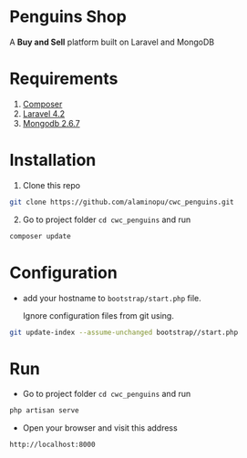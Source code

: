 # Penguins Shop

A **Buy and Sell** platform built on Laravel and MongoDB

# Requirements
1. [Composer](https://getcomposer.org/doc/00-intro.md#globally)
2. [Laravel 4.2](http://laravel.com/docs/4.2)
3. [Mongodb 2.6.7](https://www.mongodb.org/downloads)



# Installation
1. Clone this repo
```bash
git clone https://github.com/alaminopu/cwc_penguins.git
```
2. Go to project folder `cd cwc_penguins` and run
```bash
composer update
```



# Configuration

+ add your hostname to `bootstrap/start.php` file.

  Ignore configuration files from git using.
```bash
git update-index --assume-unchanged bootstrap//start.php
```


# Run
+ Go to project folder `cd cwc_penguins` and run
```bash
php artisan serve
```
+ Open your browser and visit this address
```bash
http://localhost:8000
```
